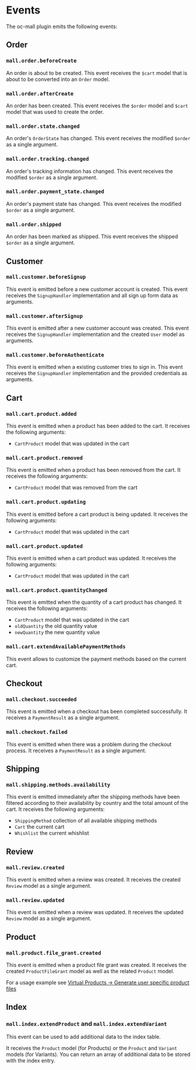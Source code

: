 # Events



The oc-mall plugin emits the following events:

## Order

### `mall.order.beforeCreate`

An order is about to be created. This event receives the `$cart` model that is about to be converted into an `Order` model.

### `mall.order.afterCreate`

An order has been created. This event receives the `$order` model and `$cart` model that was used to create the order.

### `mall.order.state.changed`

An order's `OrderState` has changed. This event receives the modified `$order` as a single argument.

### `mall.order.tracking.changed`

An order's tracking information has changed. This event receives the modified `$order` as a single argument.

### `mall.order.payment_state.changed`

An order's payment state has changed. This event receives the modified `$order` as a single argument.

### `mall.order.shipped`

An order has been marked as shipped. This event receives the shipped `$order` as a single argument.

## Customer

### `mall.customer.beforeSignup`

This event is emitted before a new customer account is created. This event receives the `SignupHandler` implementation 
and all sign up form data as arguments.

### `mall.customer.afterSignup`

This event is emitted after a new customer account was created. This event receives the `SignupHandler` implementation 
and the created `User` model as arguments. 

### `mall.customer.beforeAuthenticate`

This event is emitted when a existing customer tries to sign in. This event receives the `SignupHandler` 
implementation and the provided credentials as arguments. 

## Cart

### `mall.cart.product.added`

This event is emitted when a product has been added to the cart. It receives the following arguments:

* `CartProduct` model that was updated in the cart 

### `mall.cart.product.removed`

This event is emitted when a product has been removed from the cart. It receives the following arguments:

* `CartProduct` model that was removed from the cart 

### `mall.cart.product.updating`

This event is emitted before a cart product is being updated. It receives the following arguments:

* `CartProduct` model that was updated in the cart 

### `mall.cart.product.updated`

This event is emitted when a cart product was updated. It receives the following arguments:

* `CartProduct` model that was updated in the cart 

### `mall.cart.product.quantityChanged`

This event is emitted when the quantity of a cart product has changed. It receives the following arguments:

* `CartProduct` model that was updated in the cart 
* `oldQuantity` the old quantity value 
* `newQuantity` the new quantity value 

### `mall.cart.extendAvailablePaymentMethods`

This event allows to customize the payment methods based on the current cart.

## Checkout

### `mall.checkout.succeeded`

This event is emitted when a checkout has been completed successfully. It receives a `PaymentResult` as a single 
argument.

### `mall.checkout.failed`

This event is emitted when there was a problem during the checkout process. It receives a `PaymentResult` as a single 
argument.

## Shipping

### `mall.shipping.methods.availability`

This event is emitted immediately after the shipping methods have been filtered according to their availability by country and the total amount of the cart. It receives the following arguments:

* `ShippingMethod` collection of all available shipping methods
* `Cart` the current cart 
* `Whishlist` the current whishlist

## Review

### `mall.review.created`

This event is emitted when a review was created. It receives the created `Review` model as a single 
argument.

### `mall.review.updated`

This event is emitted when a review was updated. It receives the updated `Review` model as a single 
argument.

## Product

### `mall.product.file_grant.created`

This event is emitted when a product file grant was created. It receives the created `ProductFileGrant` model as 
well as the related `Product` model.

For a usage example see
[Virtual Products -> Generate user specific product files](/guide/usage/virtual-products#generate-user-specific-product-files)


## Index

### `mall.index.extendProduct` and `mall.index.extendVariant`

This event can be used to add additional data to the index table.

It receives the `Product` model (for Products) or the `Product` and `Variant` models (for Variants). You can return an array of additional data to be stored with the index entry.